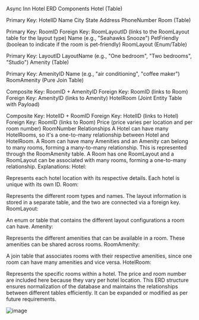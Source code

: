 Async Inn Hotel
ERD Components
Hotel (Table)

Primary Key: HotelID
Name
City
State
Address
PhoneNumber
Room (Table)

Primary Key: RoomID
Foreign Key: RoomLayoutID (links to the RoomLayout table for the layout type)
Name (e.g., "Seahawks Snooze")
PetFriendly (boolean to indicate if the room is pet-friendly)
RoomLayout (Enum/Table)

Primary Key: LayoutID
LayoutName (e.g., "One bedroom", "Two bedrooms", "Studio")
Amenity (Table)

Primary Key: AmenityID
Name (e.g., "air conditioning", "coffee maker")
RoomAmenity (Pure Join Table)

Composite Key: RoomID + AmenityID
Foreign Key: RoomID (links to Room)
Foreign Key: AmenityID (links to Amenity)
HotelRoom (Joint Entity Table with Payload)

Composite Key: HotelID + RoomID
Foreign Key: HotelID (links to Hotel)
Foreign Key: RoomID (links to Room)
Price (price varies per location and per room number)
RoomNumber
Relationships
A Hotel can have many HotelRooms, so it's a one-to-many relationship between Hotel and HotelRoom.
A Room can have many Amenities and an Amenity can belong to many rooms, forming a many-to-many relationship. This is represented through the RoomAmenity table.
A Room has one RoomLayout and a RoomLayout can be associated with many rooms, forming a one-to-many relationship.
Explanations:
Hotel:

Represents each hotel location with its respective details. Each hotel is unique with its own ID.
Room:

Represents the different room types and names. The layout information is stored in a separate table, and the two are connected via a foreign key.
RoomLayout:

An enum or table that contains the different layout configurations a room can have.
Amenity:

Represents the different amenities that can be available in a room. These amenities can be shared across rooms.
RoomAmenity:

A join table that associates rooms with their respective amenities, since one room can have many amenities and vice versa.
HotelRoom:

Represents the specific rooms within a hotel. The price and room number are included here because they vary per hotel location.
This ERD structure ensures normalization of the database and maintains the relationships between different tables efficiently. It can be expanded or modified as per future requirements.

![image](Img/Schema.png)
